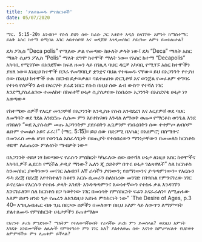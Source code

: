 ```yaml
---
title: 'ያልተለመዱ ምስክርነቶች'
date: 05/07/2020
---
```


`ማር. 5:15-20ን አንብቡ። የሱስ ይህን ሰው ከራሱ ጋር አቆይቶ አዲስ ስላገኘው እምነት ከማስተማር ይልቅ አስር ከተማ በሚባል አገር ለቤተሰቦቹ እና ወዳጆቹ እንዲመሰክር ያደረገው ለምን ይመስሎታል?`

ዴካ ፖሊስ “Deca polis” የሚለው ቃል የመጣው ከሁለት ቃላት ነው፤ ዴካ “Deca” ማለት አስር ማለት ሲሆን ፖሊስ “Polis” ማለት ደግሞ ከተሞች ማለት ነው። የአስር ከተማ “Decapolis” አካባቢ የሚገኘው በአንደኛው ክፍለ ዘመን ላይ በገሊላ ባህር ዳርቻ አካባቢ የሚገኙ አስር ከተሞችን ያዘለ ነው። እነዚህ ከተሞች በጋራ የመግባቢያ ቋንቋና ባህል የተዛመዱ ናቸው። ይህ በአጋንንት የተያዘ ሰው በነዚህ ከተሞች ሁሉ በደንብ ይታወቃል። ባልተጠበቁ ድርጊቶቹ እና ወንጀል የመፈጸም ተግባሩ የተነሳ የሰዎችን ልብ በፍርሃት ያራደ ነበር: የሱስ በዚህ ሰው ልብ ውስጥ የተሻለ ነገር እንደሚያስፈልገው ተመለከተ በከፍተኛ ሁኔታ ሲያሰቃየው ከነበረው አጋንንት በአስደናቂ ሁኔታ ነፃ አወጣው።

የከተሜው ሰዎች የእርያ መንጋዎቹ በአጋንንት እንዲያዙ የሱስ እንዳደረገ እና እርያዎቹ ወደ ባህር ለመግባት ወደ ገደል እንደሮጡ ሲሰሙ ምን እየተከናወነ እንዳለ ለማወቅ ወጡ። የማርቆስ ወንጌል እንደ ዘገበልን “ወደ ኢየሱስም መጡ አጋንንትም ያደሩበትን ሌጌዎንም የነበረበትን ሰው ተቀምጦ ለብሶም ልቡም ተመልሶ አዩና ፈሩ:፤” (ማር. 5:15)። ይህ ሰው በድጋሚ በአካል; በአዕምሮ; በስሜትና በመንፈስ ሙሉ ሆነ። የወንጌል አስፈላጊነት በሀጢያት የተሰበረውን ማንነታቸውን በመመለስ ክርስቶስ ቀድሞ ለፈጠረው ምሉዕነት ማብቃት ነው።

በአጋንንት ተይዞ ነፃ ከወጣውና የራሱን ምስክርት ካካፈለው ሰው በተሻለ ሁኔታ ለነዚሀ አስር ከተሞችና አካባቢዎች ሊደርስ የሚችል ታዲያ ማነው? ኤለን ጂ ኃይትም በጥሩ ሁኔታ ገልጻዋለች” ስለ ክርስቶስ ስንመሰክር ያወቅነውን መናገር አለብን፤ እኛ ራሳችን ያየነውን; የሰማነውንና ያጣጣምነውን። የእርሱን ዱካ ደረጃ በደረጃ     እየተከተልን ከቆየን እርሱ ሲመራን ስለነበረው መንገድ በትክክል የምንናገረው ነገር ይኖረናል። የእርሱን የተስፋ ቃላት እንዴት እንዳጣጣምንና እውነተኛውን የተስፋ ቃል እንዳገኘን እንናገራለን። ስለ ክርስቶስ ፀጋ ካወቅነው ነገር በመነሳት የምስክርነት ፍሬን እናፈራለን። ለሚጠፋው አለም ይሆን ዘንድ ጌታ የጠራን ለእንደዚህ አይነቱ ምስክርነት ነው” `The Desire of Ages, p.3 40። እግዚአብሔር ብዙ ጊዜ በፀጋው ሰዎችን በመለወጥ በዚህ አለም ላይ ለውጥን ለማምጣት ያልተለመዱ የምስክርነት ሁኔታዎችን ይጠቀማል።

`የእናንተ ታሪክ ምንድነው? ማለትም የተለወጣችሁበት የራሳችሁ ታሪክ ምን ይመስላል? ወደዚህ እምነት እንዴት እንደመጣችሁ ለሌሎች የምትነግሩት ምን ነገር አለ? ያልተለወጠ ሰው እናንተ ከምታካፍሉት የህይወት ልምምዳችሁ ምን ሊጠቀም ይችላል?`